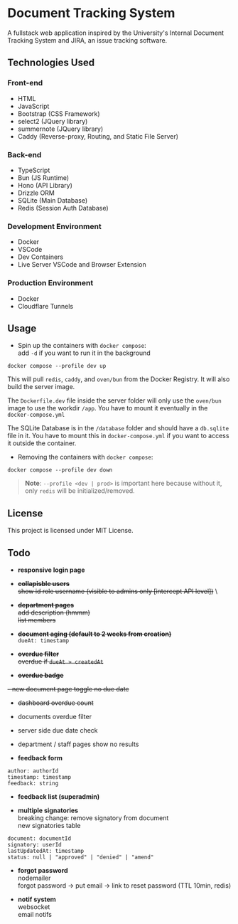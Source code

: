 # Document Tracking System

A fullstack web application inspired by the University's Internal Document Tracking System and JIRA, an issue tracking software.

## Technologies Used

### Front-end

- HTML
- JavaScript
- Bootstrap (CSS Framework)
- select2 (JQuery library)
- summernote (JQuery library)
- Caddy (Reverse-proxy, Routing, and Static File Server)

### Back-end

- TypeScript
- Bun (JS Runtime)
- Hono (API Library)
- Drizzle ORM
- SQLite (Main Database)
- Redis (Session Auth Database)

### Development Environment

- Docker
- VSCode
- Dev Containers
- Live Server VSCode and Browser Extension

### Production Environment

- Docker
- Cloudflare Tunnels

## Usage

- Spin up the containers with `docker compose`: \
  add `-d` if you want to run it in the background

```
docker compose --profile dev up
```

This will pull `redis`, `caddy`, and `oven/bun` from the Docker Registry. It will also build the server image.

The `Dockerfile.dev` file inside the server folder will only use the `oven/bun` image to use the workdir `/app`. You have to mount it eventually in the `docker-compose.yml`

The SQLite Database is in the `/database` folder and should have a `db.sqlite` file in it. You have to mount this in `docker-compose.yml` if you want to access it outside the container.

- Removing the containers with `docker compose`:

```
docker compose --profile dev down
```

> **Note**: `--profile <dev | prod>` is important here because without it, only `redis` will be initialized/removed.

## License

This project is licensed under MIT License.

## Todo

- **responsive login page**

- ~~**collapisble users**~~ \
  ~~show id role username (visible to admins only [intercept API level])~~ \

- ~~**department pages**~~ \
  ~~add description (hmmm)~~ \
  ~~list members~~

- ~~**document aging (default to 2 weeks from creation)**~~ \
  `dueAt: timestamp`

- ~~**overdue filter**~~ \
  ~~overdue if `dueAt > createdAt`~~

- ~~**overdue badge**~~

~~- new document page toggle no due date~~

- ~~dashboard overdue count~~

- documents overdue filter

- server side due date check

- department / staff pages show no results

- **feedback form**

```
author: authorId
timestamp: timestamp
feedback: string
```

- **feedback list (superadmin)**

- **multiple signatories** \
  breaking change: remove signatory from document \
  new signatories table

```
document: documentId
signatory: userId
lastUpdatedAt: timestamp
status: null | "approved" | "denied" | "amend"
```

- **forgot password** \
  nodemailer \
  forgot password -> put email -> link to reset password (TTL 10min, redis)

- **notif system** \
  websocket \
  email notifs
